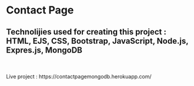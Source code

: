 # Contact Page

## Technolijies used for creating this project : HTML, EJS, CSS, Bootstrap, JavaScript, Node.js, Expres.js, MongoDB
<br>

<br>
Live project : https://contactpagemongodb.herokuapp.com/
